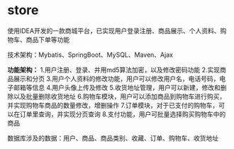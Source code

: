 # store
使用IDEA开发的一款商城平台，已实现用户登录注册、商品展示、个人资料、购物车、商品下单等功能

技术架构：Mybatis、SpringBoot、MySQL、Maven、Ajax

**功能架构：**
1.用户注册、登录、并用md5算法加密，以及修改密码功能
2.实现商品展示和分页
3.用户个人资料的修改功能，用户可以修改用户名，电话号码，电子邮箱等信息
4.用户头像上传及修改
5.收货地址管理，用户可以新建，修改和删除以及批量删除收货地址
6.购物车模块，用户可以添加商品到购物车进行购买，并实现购物车商品的数量修改，增删操作
7.订单模块，对于已支付的购物车，可以在订单里查询，并实现分页查询
8.支付功能，用户可批量选择购买购物车中的商品

数据库涉及的数据：用户、商品、商品类别、收藏、订单、购物车、收货地址
